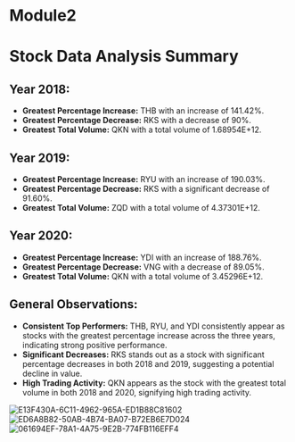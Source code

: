 # Module2
# Stock Data Analysis Summary

## Year 2018:
- **Greatest Percentage Increase:** THB with an increase of 141.42%.
- **Greatest Percentage Decrease:** RKS with a decrease of 90%.
- **Greatest Total Volume:** QKN with a total volume of 1.68954E+12.

## Year 2019:
- **Greatest Percentage Increase:** RYU with an increase of 190.03%.
- **Greatest Percentage Decrease:** RKS with a significant decrease of 91.60%.
- **Greatest Total Volume:** ZQD with a total volume of 4.37301E+12.

## Year 2020:
- **Greatest Percentage Increase:** YDI with an increase of 188.76%.
- **Greatest Percentage Decrease:** VNG with a decrease of 89.05%.
- **Greatest Total Volume:** QKN with a total volume of 3.45296E+12.

## General Observations:
- **Consistent Top Performers:** THB, RYU, and YDI consistently appear as stocks with the greatest percentage increase across the three years, indicating strong positive performance.
- **Significant Decreases:** RKS stands out as a stock with significant percentage decreases in both 2018 and 2019, suggesting a potential decline in value.
- **High Trading Activity:** QKN appears as the stock with the greatest total volume in both 2018 and 2020, signifying high trading activity.

![E13F430A-6C11-4962-965A-ED1B88C81602](https://github.com/dlhorton/Module2/assets/147017396/c0cbc38f-9c17-4686-ac40-12b66962d953)
![ED6A8B82-50AB-4B74-BA07-B72EB6E7D024](https://github.com/dlhorton/Module2/assets/147017396/46e440ab-965b-434b-961e-d2469d27aa38)
![061694EF-78A1-4A75-9E2B-774FB116EFF4](https://github.com/dlhorton/Module2/assets/147017396/5452043f-d0f9-47de-b77b-6dd360ea330c)
